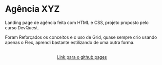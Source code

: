 # Agência XYZ 

Landing page de agência feita com HTML e CSS, projeto proposto pelo curso DevQuest.

Foram Reforçados os conceitos e o uso de Grid, quase sempre crio usando apenas o Flex, aprendi bastante estilizando de uma outra forma.
<br/>
<br/>
<div align="center">
    <a href ="https://ph-bicalho.github.io/agencia-XYZ/">Link para o github pages</a>
</div>